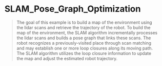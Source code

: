 # SLAM_Pose_Graph_Optimization
 >The goal of this example is to build a map of the environment using the lidar scans and retrieve the trajectory of the robot. To build the map of the environment, the SLAM algorithm incrementally processes the lidar scans and builds a pose graph that links these scans. The robot recognizes a previously-visited place through scan matching and may establish one or more loop closures along its moving path. The SLAM algorithm utilizes the loop closure information to update the map and adjust the estimated robot trajectory.
